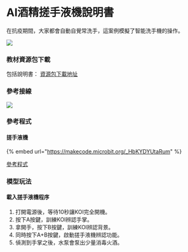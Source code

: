 # AI酒精搓手液機說明書

在抗疫期間，大家都會自動自覺常洗手，這案例模擬了智能洗手機的操作。

![](https://kittenbothk.readthedocs.io/en/latest/\_images/wash1.png)

### 教材資源包下載

包括說明書： [資源包下載地址](https://bit.ly/AIHealthCareSetBuildingGuide)

### 參考接線

![](https://kittenbothk.readthedocs.io/en/latest/\_images/washcon.png)

### 參考程式

#### 搓手液機

{% embed url="https://makecode.microbit.org/_HbKYDYUtaRum" %}

[參考程式](https://makecode.microbit.org/\_HbKYDYUtaRum)

### 模型玩法

#### 載入搓手液機程序

1. 打開電源後，等待10秒讓KOI完全開機。
2. 按下A按鍵，訓練KOI辨認手掌。
3. 拿開手，按下B按鍵，訓練KOI辨認背景。
4. 同時按下A+B按鍵，啟動搓手液機辨認功能。
5. 偵測到手掌之後，水泵會泵出少量消毒火酒。
